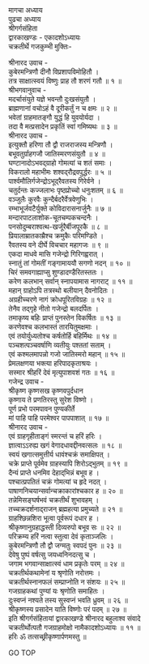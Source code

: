 मागचा अध्याय  
पुढचा अध्याय  
श्रीगर्गसंहिता  
द्वारकाखण्डः - एकादशोऽध्यायः  
चक्रतीर्थे गजकुम्भी मुक्तिः-  
  
श्रीनारद उवाच -  
कुबेरमन्त्रिणौ दीनौ विप्रशापविमोहितौ ।  
तत्र साक्षात्स्वयं विष्णुः प्राह तौ शरणं गतौ ॥ १ ॥  
श्रीभगवानुवाच -  
मदर्चासंयुते यज्ञे भवन्तौ दुःखसंयुतौ ।  
ब्राह्मणानां वचोऽहं वै दूरीकर्तुं न च क्षमः ॥ २ ॥  
भवेतां ग्राहमातङ्गौ युद्धं हि युवयोर्यदा ।  
तदा वै मत्प्रसादेन प्रकृतिं स्वां गमिष्यथः ॥ ३ ॥  
श्रीनारद उवाच -  
इत्युक्तौ हरिणा तौ द्वौ राजराजस्य मन्त्रिणौ ।  
बभूवतुर्ग्राहगजौ जातिस्मरणसंयुतौ ॥ ४ ॥  
घण्टानादोऽभवद्ग्राहो गोमत्यां च शतं समाः ।  
विकरालो महाभीमः शश्वद्‌रौद्रवपुर्द्धरः ॥ ५ ॥  
पार्श्वमौलिर्गजेन्द्रोऽभूद्‌रैवतस्य गिरेर्वने ।  
चतुर्दन्तः कज्जलाभः पृष्ठप्रोच्चो धनुःशतम् ॥ ६ ॥  
वञ्जुलैः कुरवैः कुन्दैर्बदरैर्वेत्रवेणुभिः ।  
रम्भाभूर्जवटैर्युक्ते कोविदारासनार्जुनैः ॥ ७ ॥  
मन्दारपाटलाशोक-चूतचम्पकचन्दनैः ।  
पनसोदुम्बराश्वत्थ-खर्जूरैर्बीजपूरकै ॥ ८ ॥  
प्रियालाम्रातकाम्रैश्च क्रमुकैः परिमण्डिते ।  
रैवतस्य वने दीर्घे विचचार महागजः ॥ ९ ॥  
एकदा माधवे मासि गजेन्द्रो गिरिगह्वरात् ।  
स्नातुं तां गोमतीं गङ्गामाययौ सगणो नदन् ॥ १० ॥  
चिरं समवगाह्याप्सु शुण्डादण्डैरितस्ततः ।  
करेण कलभान् सर्वान् स्नापयामास नागराट् ॥ ११ ॥  
महान् ग्राहोऽपि तत्रस्थो बलीयान् दैवनोदितः ।  
अग्रहीच्चरणे नागं क्रोधपूरितविग्रहः ॥ १२ ॥  
तेनैव तद्गृहे नीतो गजेन्द्रो बलदर्पितः ।  
तमाकृष्य बहिः प्राप्तं पुनस्तेन विकर्षितः ॥ १३ ॥  
करणेवश्च कलभास्तं तारयितुमक्षमाः ।  
एवं तयोर्युध्यतोश्च कर्षतोर्हि बहिर्मिथः ॥ १४ ॥  
पञ्चशत्पञ्चवर्षाणि व्यतीयुः पश्ततां सताम् ।  
एवं कश्मलमापन्नो गजो जातिस्मरो महान् ॥ १५ ॥  
प्रेमलक्षणया भक्त्या हरिपादकृताश्रयः ।  
सस्मार श्रीहरिं देवं मृत्युपाशवशं गतः ॥ १६ ॥  
गजेन्द्र उवाच -  
श्रीकृष्ण कृष्णसख कृष्णवपुर्दधान  
     कृष्णाय ते प्रणतिरस्तु सुरेश विष्णो ।  
पूर्ण प्रभो परमपावन पुण्यकीर्ते  
     मां पाहि पाहि परमेश्वर पापपाशात् ॥ १७ ॥  
श्रीनारद उवाच -  
एवं ग्राहगृहीताङ्गं स्मरन्तं च हरिं हरिः ।  
ज्ञात्वाऽऽरुह्य खगं वेगादधावद्दीनवत्सलः ॥ १८ ॥  
स्वयं खगात्समुत्तीर्य धावंश्चक्रं समाक्षिपत् ।  
चक्रे प्राप्ते पूर्वमेव ग्राहस्यापि शिरोऽद्‌भुतम् ॥ १९ ॥  
दैन्यं प्राप्ते धनमिव देहाद्‌भिन्नं बभूव ह ।  
पश्चात्प्रपतितं चक्रं गोमत्यां च हृदे नदत् ।  
पाषाणनिचयान्सर्वान्चक्राकारांश्चकार ह ॥ २० ॥  
तन्नेमिसङ्घर्षभवं चक्रतीर्थं शुभावहम् ।  
तच्चक्रदर्शनाद्‌राजन् ब्रह्महत्या प्रमुच्यते ॥ २१ ॥  
ग्राहश्छिन्नशिरा भूत्वा पूर्वरूपं दधार ह ।  
श्रीकृष्णानुग्रहाद्धस्ती दिव्यरुपो बभूव सः ॥ २२ ॥  
परिक्रम्य हरिं नत्वा स्तुत्वा देवं कृताञ्जलिः ।  
कुबेरमन्त्रिणौ तौ द्वौ जग्मतुः स्वपदं पुनः ॥ २३ ॥  
देवेषु पुष्पं वर्षत्सु जयध्वनिनदत्सु च ।  
जगाम भगवान्साक्षात्स्वं धाम प्रकृतेः परम् ॥ २४ ॥  
चक्रतीर्थकथामेनां य श्रृणोति नरोत्तमः ।  
चक्रतीर्थस्नानफलं सम्प्राप्नोति न संशयः ॥ २५ ॥  
गजग्राहकथां पुण्यां यः श्रृणोति समाहितः ।  
दुःस्वप्नं नश्यते तस्य सुस्वप्नं भवति ध्रुवम् ॥ २६ ॥  
श्रीकृष्णस्य प्रसादेन याति विष्णोः परं पदम् ॥ २७ ॥  
इति श्रीगर्गसंहितायां द्वारकाखण्डे श्रीनारद बहुलाश्व संवादे  
चक्रतीर्थोत्पतौ गजग्राहमोक्षो नामैकादशोऽध्यायः ॥ ११ ॥  
हरिः ॐ तत्सच्छ्रीकृष्णार्पणमस्तु ॥  
  
GO TOP
